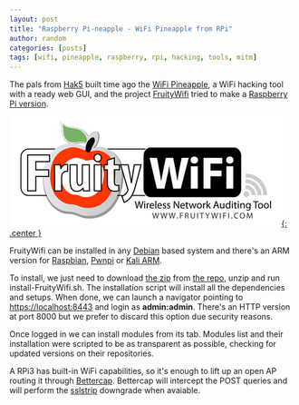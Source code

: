 ```yaml
---
layout: post
title: "Raspberry Pi-neapple - WiFi Pineapple from RPi"
author: random
categories: [posts]
tags: [wifi, pineapple, raspberry, rpi, hacking, tools, mitm]
---
```

<p>The pals from <a target="_blank" href="https://www.hak5.org/">Hak5</a> built time ago the <a target="_blank" href="https://www.wifipineapple.com/">WiFi Pineapple</a>, a WiFi hacking tool with a ready web GUI, and the project <a target="_blank" href="http://www.fruitywifi.com/index_eng.html">FruityWifi</a> tried to make a <a target="_blank" href="https://www.raspberrypi.org/">Raspberry Pi version</a>.</p>

<a target="_blank" href="http://www.fruitywifi.com/index_eng.html">![Banner](/images/FruityWifi.jpg){: .center }</a>

<p>FruityWifi can be installed in any <a target="_blank" href="https://www.debian.org/">Debian</a> based system and there's an ARM version for <a target="_blank" href="https://raspbian.org/">Raspbian</a>, <a target="_blank" href="http://pwnpi.sourceforge.net/">Pwnpi</a> or <a target="_blank" href="https://www.offensive-security.com/kali-linux-arm-images/">Kali ARM</a>.</p>

<p>To install, we just need to download <a target="_blank" href="https://github.com/xtr4nge/FruityWifi/archive/master.zip">the zip</a> from <a target="_blank" href="https://github.com/xtr4nge/FruityWifi/">the repo</a>, unzip and run install-FruityWifi.sh. The installation script will install all the dependencies and setups. When done, we can launch a navigator pointing to <a target="_blank" href="https://localhost:8443">https://localhost:8443</a> and login as <b>admin:admin</b>. There's an HTTP version at port 8000 but we prefer to discard this option due security reasons.</p>

<p>Once logged in we can install modules from its tab. Modules list and their installation were scripted to be as transparent as possible, checking for updated versions on their repositories.</p>

<p>A RPi3 has built-in WiFi capabilities, so it's enough to lift up an open AP routing it through <a target="_blank" href="https://www.bettercap.org/">Bettercap</a>. Bettercap will intercept the POST queries and will perform the <a target="_blank" href="https://github.com/moxie0/sslstrip">sslstrip</a> downgrade when avaiable.</p>


